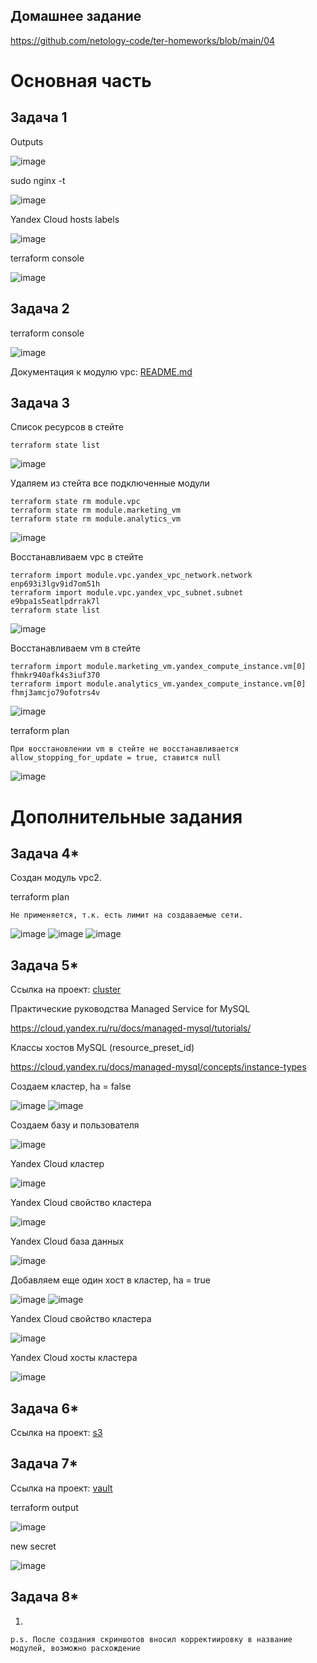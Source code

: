 ## Домашнее задание

https://github.com/netology-code/ter-homeworks/blob/main/04

# Основная часть

## Задача 1

Outputs

![image](png/01-outputs.png)

sudo nginx -t

![image](png/01-nginx.png)

Yandex Cloud hosts labels

![image](png/01-yc.png)

terraform console

![image](png/01-console.png)

## Задача 2

terraform console

![image](png/02-console.png)

Документация к модулю vpc: [README.md](src/modules/vpc/README.md)

## Задача 3
Список ресурсов в стейте
```
terraform state list
```
![image](png/03-state-list.png)

Удаляем из стейта все подключенные модули
```
terraform state rm module.vpc
terraform state rm module.marketing_vm
terraform state rm module.analytics_vm
```
![image](png/03-rm.png)

Восстанавливаем vpc в стейте
```
terraform import module.vpc.yandex_vpc_network.network enp693i3lgv9id7om51h
terraform import module.vpc.yandex_vpc_subnet.subnet e9bpa1s5eatlpdrrak7l
terraform state list
```
![image](png/03-restore-vpc.png)


Восстанавливаем vm в стейте
```
terraform import module.marketing_vm.yandex_compute_instance.vm[0] fhmkr940afk4s3iuf370
terraform import module.analytics_vm.yandex_compute_instance.vm[0] fhmj3amcjo79ofotrs4v
```
![image](png/03-restore-vm.png)

terraform plan
```
При восстановлении vm в стейте не восстанавливается allow_stopping_for_update = true, ставится null
```
![image](png/03-plan.png)


# Дополнительные задания

## Задача 4*
Cоздан модуль vpc2.

terraform plan
```
Не применяется, т.к. есть лимит на создаваемые сети.
```

![image](png/04-01.png)
![image](png/04-02.png)
![image](png/04-03.png)

## Задача 5*
Cсылка на проект: [cluster](cluster/)

Практические руководства Managed Service for MySQL

https://cloud.yandex.ru/ru/docs/managed-mysql/tutorials/

Классы хостов MySQL (resource_preset_id)

https://cloud.yandex.ru/docs/managed-mysql/concepts/instance-types


Создаем кластер, ha = false

![image](png/05-add-cluster-01.png)
![image](png/05-add-cluster-02.png)

Создаем базу и пользователя

![image](png/05-add-db-user.png)

Yandex Cloud кластер

![image](png/05-yc-cluster-01.png)

Yandex Cloud свойство кластера

![image](png/05-yc-cluster-02.png)

Yandex Cloud база данных

![image](png/05-yc-db.png)

Добавляем еще один хост в кластер, ha = true

![image](png/05-ha-true-01.png)
![image](png/05-ha-true-02.png)

Yandex Cloud свойство кластера

![image](png/05-yc-cluster-03.png)

Yandex Cloud хосты кластера

![image](png/05-yc-cluster-04.png)



## Задача 6*
Cсылка на проект: [s3](s3/)

## Задача 7*
Cсылка на проект: [vault](vault/)

terraform output

![image](png/07-console.png)

new secret

![image](png/07-new-secret.png)

## Задача 8*
1.



```
p.s. После создания скриншотов вносил корректиировку в название модулей, возможно расхождение
```
